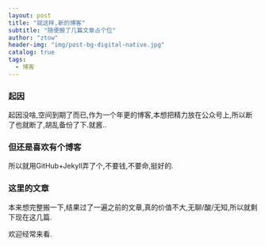 ```yaml
---
layout: post
title: "就这样,新的博客"
subtitle: "随便搬了几篇文章占个位"
author: "ztow"
header-img: "img/post-bg-digital-native.jpg"
catalog: true
tags:
  - 博客
---
```


### 起因
起因没啥,空间到期了而已,作为一个年更的博客,本想把精力放在公众号上,所以断了也就断了,胡乱备份了下.就酱..
### 但还是喜欢有个博客
所以就用GitHub+Jekyll弄了个,不要钱,不要命,挺好的.
### 这里的文章
本来想完整搬一下,结果过了一遍之前的文章,真的价值不大,无聊/酸/无知,所以就剩下现在这几篇.

欢迎经常来看.